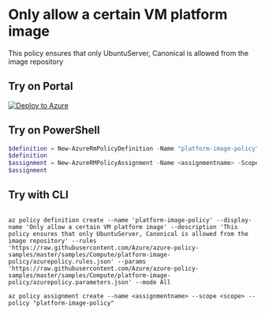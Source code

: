 # Only allow a certain VM platform image

This policy ensures that only UbuntuServer, Canonical is allowed from the image repository

## Try on Portal

[![Deploy to Azure](http://azuredeploy.net/deploybutton.png)](https://portal.azure.com/?feature.customportal=false&microsoft_azure_policy=true#blade/Microsoft_Azure_Policy/CreatePolicyDefinitionBlade)

## Try on PowerShell

````powershell
$definition = New-AzureRmPolicyDefinition -Name "platform-image-policy" -DisplayName "Only allow a certain VM platform image" -description "This policy ensures that only UbuntuServer, Canonical is allowed from the image repository" -Policy 'https://raw.githubusercontent.com/Azure/azure-policy-samples/master/samples/Compute/platform-image-policy/azurepolicy.rules.json' -Parameter 'https://raw.githubusercontent.com/Azure/azure-policy-samples/master/samples/Compute/platform-image-policy/azurepolicy.parameters.json' -Mode All
$definition
$assignment = New-AzureRMPolicyAssignment -Name <assignmentname> -Scope <scope> -PolicyDefinition $definition
$assignment 
````



## Try with CLI

````cli

az policy definition create --name 'platform-image-policy' --display-name 'Only allow a certain VM platform image' --description 'This policy ensures that only UbuntuServer, Canonical is allowed from the image repository' --rules 'https://raw.githubusercontent.com/Azure/azure-policy-samples/master/samples/Compute/platform-image-policy/azurepolicy.rules.json' --params 'https://raw.githubusercontent.com/Azure/azure-policy-samples/master/samples/Compute/platform-image-policy/azurepolicy.parameters.json' --mode All

az policy assignment create --name <assignmentname> --scope <scope> --policy "platform-image-policy" 

````
